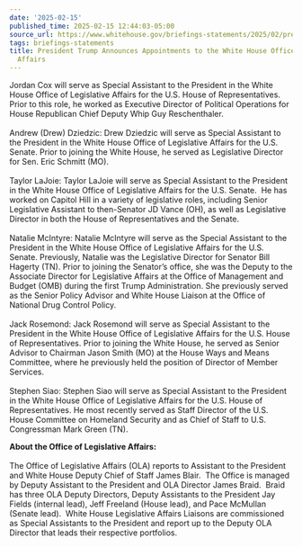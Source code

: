 ```yaml
---
date: '2025-02-15'
published_time: 2025-02-15 12:44:03-05:00
source_url: https://www.whitehouse.gov/briefings-statements/2025/02/president-trump-announces-appointments-to-the-white-house-office-of-legislative-affairs/
tags: briefings-statements
title: President Trump Announces Appointments to the White House Office of Legislative
  Affairs
---
```

 
Jordan Cox will serve as Special Assistant to the President in the White
House Office of Legislative Affairs for the U.S. House of
Representatives. Prior to this role, he worked as Executive Director of
Political Operations for House Republican Chief Deputy Whip Guy
Reschenthaler.   
   
Andrew (Drew) Dziedzic: Drew Dziedzic will serve as Special Assistant to
the President in the White House Office of Legislative Affairs for the
U.S. Senate. Prior to joining the White House, he served as Legislative
Director for Sen. Eric Schmitt (MO).   
   
Taylor LaJoie: Taylor LaJoie will serve as Special Assistant to the
President in the White House Office of Legislative Affairs for the U.S.
Senate.  He has worked on Capitol Hill in a variety of legislative
roles, including Senior Legislative Assistant to then-Senator JD Vance
(OH), as well as Legislative Director in both the House of
Representatives and the Senate.   
   
Natalie McIntyre: Natalie McIntyre will serve as the Special Assistant
to the President in the White House Office of Legislative Affairs for
the U.S. Senate. Previously, Natalie was the Legislative Director for
Senator Bill Hagerty (TN). Prior to joining the Senator’s office, she
was the Deputy to the Associate Director for Legislative Affairs at the
Office of Management and Budget (OMB) during the first Trump
Administration. She previously served as the Senior Policy Advisor and
White House Liaison at the Office of National Drug Control Policy.   
   
Jack Rosemond: Jack Rosemond will serve as Special Assistant to the
President in the White House Office of Legislative Affairs for the U.S.
House of Representatives. Prior to joining the White House, he served as
Senior Advisor to Chairman Jason Smith (MO) at the House Ways and Means
Committee, where he previously held the position of Director of Member
Services.  
   
Stephen Siao: Stephen Siao will serve as Special Assistant to the
President in the White House Office of Legislative Affairs for the U.S.
House of Representatives. He most recently served as Staff Director of
the U.S. House Committee on Homeland Security and as Chief of Staff to
U.S. Congressman Mark Green (TN).

**About the Office of Legislative Affairs:**  
   
The Office of Legislative Affairs (OLA) reports to Assistant to the
President and White House Deputy Chief of Staff James Blair.  The Office
is managed by Deputy Assistant to the President and OLA Director James
Braid.  Braid has three OLA Deputy Directors, Deputy Assistants to the
President Jay Fields (internal lead), Jeff Freeland (House lead), and
Pace McMullan (Senate lead).  White House Legislative Affairs Liaisons
are commissioned as Special Assistants to the President and report up to
the Deputy OLA Director that leads their respective portfolios.  
